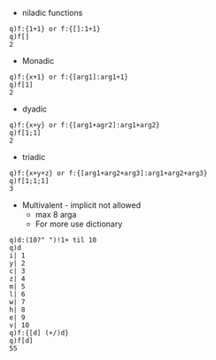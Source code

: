 * niladic functions
```
q)f:{1+1} or f:{[]:1+1}
q)f[]
2
```
* Monadic
```
q)f:{x+1} or f:{[arg1]:arg1+1}
q)f[1]
2
```
* dyadic
```
q)f:{x+y} or f:{[arg1+agr2]:arg1+arg2}
q)f[1;1]
2
```
* triadic
```
q)f:{x+y+z} or f:{[arg1+arg2+arg3]:arg1+arg2+arg3}
q)f[1;1;1]
3
``````
* Multivalent - implicit not allowed
  - max 8 arga
  - For more use dictionary
```
q)d:(10?" ")!1+ til 10
q)d
i| 1
y| 2
c| 3
z| 4
m| 5
l| 6
w| 7
h| 8
e| 9
v| 10
q)f:{[d] (+/)d}
q)f[d]
55
```


